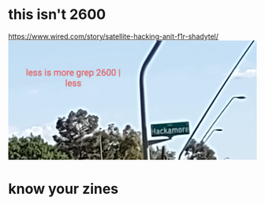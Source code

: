 # this isn't 2600
https://www.wired.com/story/satellite-hacking-anit-f1r-shadytel/
![s1](https://raw.githubusercontent.com/c4pt000/2600-marching-through-satellites/main/IMG_20220330_164846898~2.jpg)
# know your zines
